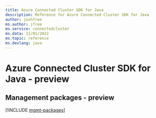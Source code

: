 ```yaml
---
title: Azure Connected Cluster SDK for Java
description: Reference for Azure Connected Cluster SDK for Java
author: joshfree
ms.author: jfree
ms.service: connectedcluster
ms.data: 11/01/2022
ms.topic: reference
ms.devlang: java
---
```

# Azure Connected Cluster SDK for Java - preview

## Management packages - preview
[!INCLUDE [mgmt-packages](connected-cluster-mgmt-index.md)]